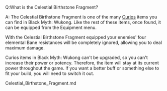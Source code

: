 Q:What is the Celestial Birthstone Fragment?

A:
The Celestial Birthstone Fragment is one of the many [Curios](https://www.ign.com/wikis/black-myth-wukong/Curios "Curios") items you can find in Black Myth: Wukong. Like the rest of these items, once found, it can be equipped from the Equipment menu. 

With the Celestial Birthstone Fragment equipped your enemies' four elemental Bane resistances will be completely ignored, allowing you to deal maximum damage. 

Curios items in Black Myth: Wukong can't be upgraded, so you can't increase their power or potency. Therefore, the item will stay at its current power throughout the game. If you want a better buff or something else to fit your build, you will need to switch it out. 

Celestial_Birthstone_Fragment.md
